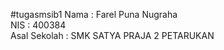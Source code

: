 #tugasmsib1
Nama            : Farel Puna Nugraha
<br>
NIS             : 400384
<br>
Asal Sekolah    : SMK SATYA PRAJA 2 PETARUKAN
